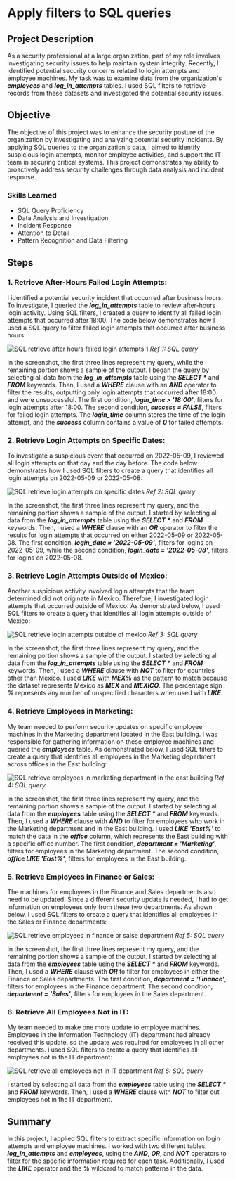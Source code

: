 # Apply filters to SQL queries

## Project Description

As a security professional at a large organization, part of my role involves investigating security issues to help maintain system integrity. Recently, I identified potential security concerns related to login attempts and employee machines. My task was to examine data from the organization's **_employees_** and **_log_in_attempts_** tables. I used SQL filters to retrieve records from these datasets and investigated the potential security issues.

## Objective

The objective of this project was to enhance the security posture of the organization by investigating and analyzing potential security incidents. By applying SQL queries to the organization's data, I aimed to identify suspicious login attempts, monitor employee activities, and support the IT team in securing critical systems. This project demonstrates my ability to proactively address security challenges through data analysis and incident response.

### Skills Learned

- SQL Query Proficiency
- Data Analysis and Investigation
- Incident Response
- Attention to Detail
- Pattern Recognition and Data Filtering

## Steps
### 1. Retrieve After-Hours Failed Login Attempts:
I identified a potential security incident that occurred after business hours. To investigate, I queried the **_log_in_attempts_** table to review after-hours login activity. Using SQL filters, I created a query to identify all failed login attempts that occurred after 18:00.
The code below demonstrates how I used a SQL query to filter failed login attempts that occurred after business hours:

![SQL retrieve after hours failed login attempts 1](https://github.com/user-attachments/assets/e0b88253-06f8-4a08-9f4d-681c4ab31102)
*Ref 1: SQL query*

In the screenshot, the first three lines represent my query, while the remaining portion shows a sample of the output. I began the query by selecting all data from the **_log_in_attempts_** table using the **_SELECT *_** and **_FROM_** keywords. Then, I used a **_WHERE_** clause with an **_AND_** operator to filter the results, outputting only login attempts that occurred after 18:00 and were unsuccessful. The first condition, **_login_time > '18:00'_**, filters for login attempts after 18:00. The second condition, **_success = FALSE_**, filters for failed login attempts. The **_login_time_** column stores the time of the login attempt, and the **_success_** column contains a value of **_0_** for failed attempts.

### 2. Retrieve Login Attempts on Specific Dates:
To investigate a suspicious event that occurred on 2022-05-09, I reviewed all login attempts on that day and the day before.
The code below demonstrates how I used SQL filters to create a query that identifies all login attempts on 2022-05-09 or 2022-05-08:

![SQL retrieve login attempts on specific dates](https://github.com/user-attachments/assets/e7a4cc68-4eff-4d42-9e26-c4ef696e4ebd)
*Ref 2: SQL query*

In the screenshot, the first three lines represent my query, and the remaining portion shows a sample of the output. I started by selecting all data from the **_log_in_attempts_** table using the **_SELECT *_** and **_FROM_** keywords. Then, I used a **_WHERE_** clause with an **_OR_** operator to filter the results for login attempts that occurred on either 2022-05-09 or 2022-05-08. The first condition, **_login_date = '2022-05-09'_**, filters for logins on 2022-05-09, while the second condition, **_login_date = '2022-05-08'_**, filters for logins on 2022-05-08.

### 3. Retrieve Login Attempts Outside of Mexico:
Another suspicious activity involved login attempts that the team determined did not originate in Mexico. Therefore, I investigated login attempts that occurred outside of Mexico.
As demonstrated below, I used SQL filters to create a query that identifies all login attempts outside of Mexico:

![SQL retrieve login attempts outside of mexico](https://github.com/user-attachments/assets/0bfd8e6d-824c-4ef2-884e-04179f6b135e)
*Ref 3: SQL query*

In the screenshot, the first three lines represent my query, and the remaining portion shows a sample of the output. I started by selecting all data from the **_log_in_attempts_** table using the **_SELECT *_** and **_FROM_** keywords. Then, I used a **_WHERE_** clause with **_NOT_** to filter for countries other than Mexico. I used **_LIKE_** with **_MEX%_** as the pattern to match because the dataset represents Mexico as **_MEX_** and **_MEXICO_**. The percentage sign **_%_** represents any number of unspecified characters when used with **_LIKE_**. 

### 4. Retrieve Employees in Marketing:
My team needed to perform security updates on specific employee machines in the Marketing department located in the East building. I was responsible for gathering information on these employee machines and queried the **_employees_** table.
As demonstrated below, I used SQL filters to create a query that identifies all employees in the Marketing department across offices in the East building:

![SQL retrieve employees in marketing department in the east building](https://github.com/user-attachments/assets/f0fdf982-fce0-46f4-85bd-57def401daff)
*Ref 4: SQL query*

In the screenshot, the first three lines represent my query, and the remaining portion shows a sample of the output. I started by selecting all data from the **_employees_** table using the **_SELECT *_** and **_FROM_** keywords. Then, I used a **_WHERE_** clause with **_AND_** to filter for employees who work in the Marketing department and in the East building. I used **_LIKE 'East%'_** to match the data in the **_office_** column, which represents the East building with a specific office number. The first condition, **_department = 'Marketing'_**, filters for employees in the Marketing department. The second condition, **_office LIKE 'East%'_**, filters for employees in the East building.

### 5. Retrieve Employees in Finance or Sales:
The machines for employees in the Finance and Sales departments also need to be updated. Since a different security update is needed, I had to get information on employees only from these two departments. As shown below, I used SQL filters to create a query that identifies all employees in the Sales or Finance departments:

![SQL retrieve employees in finance or salse department](https://github.com/user-attachments/assets/b58ba27d-bf49-46b0-adf5-704c3887855e)
*Ref 5: SQL query*

In the screenshot, the first three lines represent my query, and the remaining portion shows a sample of the output. I started by selecting all data from the **_employees_** table using the **_SELECT *_** and **_FROM_** keywords. Then, I used a **_WHERE_** clause with **_OR_** to filter for employees in either the Finance or Sales departments. The first condition, **_department = 'Finance'_**, filters for employees in the Finance department. The second condition, **_department = 'Sales'_**, filters for employees in the Sales department.

### 6. Retrieve All Employees Not in IT:
My team needed to make one more update to employee machines. Employees in the Information Technology (IT) department had already received this update, so the update was required for employees in all other departments. I used SQL filters to create a query that identifies all employees not in the IT department:

![SQL retrieve all employees not in IT department](https://github.com/user-attachments/assets/909ccef4-b2f7-499b-8316-79138988c1ec)
*Ref 6: SQL query*

I started by selecting all data from the **_employees_** table using the **_SELECT *_** and **_FROM_** keywords. Then, I used a **_WHERE_** clause with **_NOT_** to filter out employees not in the IT department.


## Summary

In this project, I applied SQL filters to extract specific information on login attempts and employee machines. I worked with two different tables, **_log_in_attempts_** and **_employees_**, using the **_AND_**, **_OR_**, and **_NOT_** operators to filter for the specific information required for each task. Additionally, I used the **_LIKE_** operator and the **_%_** wildcard to match patterns in the data.

